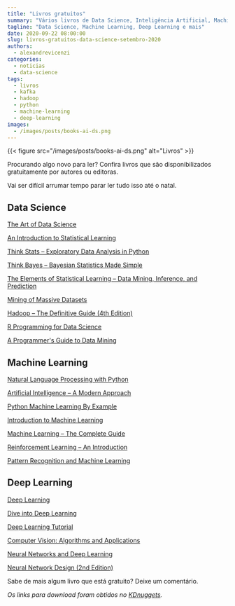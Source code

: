 ```yaml
---
title: "Livros gratuitos"
summary: "Vários livros de Data Science, Inteligência Artificial, Machine Learning e Deep Learning que são disponibilizados gratuitamente."
tagline: "Data Science, Machine Learning, Deep Learning e mais"
date: 2020-09-22 08:00:00
slug: livros-gratuitos-data-science-setembro-2020
authors:
  - alexandrevicenzi
categories:
  - noticias
  - data-science
tags:
  - livros
  - kafka
  - hadoop
  - python
  - machine-learning
  - deep-learning
images:
  - /images/posts/books-ai-ds.png
---
```


{{< figure src="/images/posts/books-ai-ds.png" alt="Livros" >}}

Procurando algo novo para ler? Confira livros que são disponibilizados gratuitamente por autores ou editoras.

Vai ser difícil arrumar tempo parar ler tudo isso até o natal.

## Data Science

[The Art of Data Science](https://leanpub.com/artofdatascience)

[An Introduction to Statistical Learning](http://faculty.marshall.usc.edu/gareth-james/ISL/)

[Think Stats – Exploratory Data Analysis in Python](https://greenteapress.com/wp/think-stats-2e/)

[Think Bayes – Bayesian Statistics Made Simple](https://greenteapress.com/wp/think-bayes/)

[The Elements of Statistical Learning – Data Mining, Inference, and Prediction](https://web.stanford.edu/~hastie/Papers/ESLII.pdf)

[Mining of Massive Datasets](http://infolab.stanford.edu/~ullman/mmds/book0n.pdf)

[Hadoop – The Definitive Guide (4th Edition)](https://archive.org/details/HadoopTheDefinitiveGuide4thEdition/)

[R Programming for Data Science](https://leanpub.com/rprogramming)

[A Programmer's Guide to Data Mining](http://guidetodatamining.com/)

## Machine Learning

[Natural Language Processing with Python](http://www.nltk.org/book_1ed/)

[Artificial Intelligence – A Modern Approach](http://www.cin.ufpe.br/~tfl2/artificial-intelligence-modern-approach.9780131038059.25368.pdf)

[Python Machine Learning By Example](https://www.packtpub.com/free-ebooks/big-data-and-business-intelligence/python-machine-learning-example/9781783553112)

[Introduction to Machine Learning](http://arxiv.org/pdf/0904.3664.pdf)

[Machine Learning – The Complete Guide](https://en.wikipedia.org/wiki/Book:Machine_Learning_%E2%80%93_The_Complete_Guide)

[Reinforcement Learning – An Introduction](https://web.stanford.edu/class/psych209/Readings/SuttonBartoIPRLBook2ndEd.pdf)

[Pattern Recognition and Machine Learning](https://www.microsoft.com/en-us/research/publication/pattern-recognition-machine-learning/)

## Deep Learning

[Deep Learning](http://www.deeplearningbook.org/)

[Dive into Deep Learning](http://d2l.ai/)

[Deep Learning Tutorial](http://deeplearning.net/tutorial/deeplearning.pdf)

[Computer Vision: Algorithms and Applications](http://szeliski.org/Book/)

[Neural Networks and Deep Learning](http://neuralnetworksanddeeplearning.com/)

[Neural Network Design (2nd Edition)](http://hagan.ecen.ceat.okstate.edu/nnd.html)


Sabe de mais algum livro que está gratuito? Deixe um comentário.

_Os links para download foram obtidos no [KDnuggets](https://www.kdnuggets.com/)._
